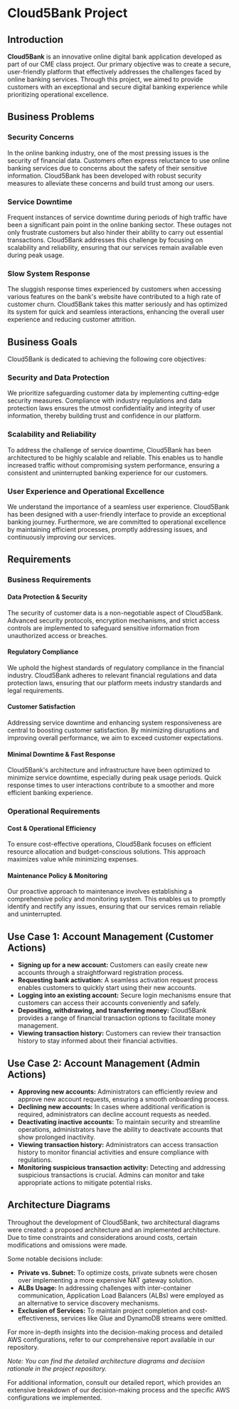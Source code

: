# Cloud5Bank Project

## Introduction
**Cloud5Bank** is an innovative online digital bank application developed as part of our CME class project. Our primary objective was to create a secure, user-friendly platform that effectively addresses the challenges faced by online banking services. Through this project, we aimed to provide customers with an exceptional and secure digital banking experience while prioritizing operational excellence.

## Business Problems

### Security Concerns
In the online banking industry, one of the most pressing issues is the security of financial data. Customers often express reluctance to use online banking services due to concerns about the safety of their sensitive information. Cloud5Bank has been developed with robust security measures to alleviate these concerns and build trust among our users.

### Service Downtime
Frequent instances of service downtime during periods of high traffic have been a significant pain point in the online banking sector. These outages not only frustrate customers but also hinder their ability to carry out essential transactions. Cloud5Bank addresses this challenge by focusing on scalability and reliability, ensuring that our services remain available even during peak usage.

### Slow System Response
The sluggish response times experienced by customers when accessing various features on the bank's website have contributed to a high rate of customer churn. Cloud5Bank takes this matter seriously and has optimized its system for quick and seamless interactions, enhancing the overall user experience and reducing customer attrition.

## Business Goals

Cloud5Bank is dedicated to achieving the following core objectives:

### Security and Data Protection
We prioritize safeguarding customer data by implementing cutting-edge security measures. Compliance with industry regulations and data protection laws ensures the utmost confidentiality and integrity of user information, thereby building trust and confidence in our platform.

### Scalability and Reliability
To address the challenge of service downtime, Cloud5Bank has been architectured to be highly scalable and reliable. This enables us to handle increased traffic without compromising system performance, ensuring a consistent and uninterrupted banking experience for our customers.

### User Experience and Operational Excellence
We understand the importance of a seamless user experience. Cloud5Bank has been designed with a user-friendly interface to provide an exceptional banking journey. Furthermore, we are committed to operational excellence by maintaining efficient processes, promptly addressing issues, and continuously improving our services.

## Requirements

### Business Requirements

#### Data Protection & Security
The security of customer data is a non-negotiable aspect of Cloud5Bank. Advanced security protocols, encryption mechanisms, and strict access controls are implemented to safeguard sensitive information from unauthorized access or breaches.

#### Regulatory Compliance
We uphold the highest standards of regulatory compliance in the financial industry. Cloud5Bank adheres to relevant financial regulations and data protection laws, ensuring that our platform meets industry standards and legal requirements.

#### Customer Satisfaction
Addressing service downtime and enhancing system responsiveness are central to boosting customer satisfaction. By minimizing disruptions and improving overall performance, we aim to exceed customer expectations.

#### Minimal Downtime & Fast Response
Cloud5Bank's architecture and infrastructure have been optimized to minimize service downtime, especially during peak usage periods. Quick response times to user interactions contribute to a smoother and more efficient banking experience.

### Operational Requirements

#### Cost & Operational Efficiency
To ensure cost-effective operations, Cloud5Bank focuses on efficient resource allocation and budget-conscious solutions. This approach maximizes value while minimizing expenses.

#### Maintenance Policy & Monitoring
Our proactive approach to maintenance involves establishing a comprehensive policy and monitoring system. This enables us to promptly identify and rectify any issues, ensuring that our services remain reliable and uninterrupted.

## Use Case 1: Account Management (Customer Actions)

- **Signing up for a new account:** Customers can easily create new accounts through a straightforward registration process.
- **Requesting bank activation:** A seamless activation request process enables customers to quickly start using their new accounts.
- **Logging into an existing account:** Secure login mechanisms ensure that customers can access their accounts conveniently and safely.
- **Depositing, withdrawing, and transferring money:** Cloud5Bank provides a range of financial transaction options to facilitate money management.
- **Viewing transaction history:** Customers can review their transaction history to stay informed about their financial activities.

## Use Case 2: Account Management (Admin Actions)

- **Approving new accounts:** Administrators can efficiently review and approve new account requests, ensuring a smooth onboarding process.
- **Declining new accounts:** In cases where additional verification is required, administrators can decline account requests as needed.
- **Deactivating inactive accounts:** To maintain security and streamline operations, administrators have the ability to deactivate accounts that show prolonged inactivity.
- **Viewing transaction history:** Administrators can access transaction history to monitor financial activities and ensure compliance with regulations.
- **Monitoring suspicious transaction activity:** Detecting and addressing suspicious transactions is crucial. Admins can monitor and take appropriate actions to mitigate potential risks.

## Architecture Diagrams

Throughout the development of Cloud5Bank, two architectural diagrams were created: a proposed architecture and an implemented architecture. Due to time constraints and considerations around costs, certain modifications and omissions were made.

Some notable decisions include:

- **Private vs. Subnet:** To optimize costs, private subnets were chosen over implementing a more expensive NAT gateway solution.
- **ALBs Usage:** In addressing challenges with inter-container communication, Application Load Balancers (ALBs) were employed as an alternative to service discovery mechanisms.
- **Exclusion of Services:** To maintain project completion and cost-effectiveness, services like Glue and DynamoDB streams were omitted.

For more in-depth insights into the decision-making process and detailed AWS configurations, refer to our comprehensive report available in our repository.

*Note: You can find the detailed architecture diagrams and decision rationale in the project repository.*

For additional information, consult our detailed report, which provides an extensive breakdown of our decision-making process and the specific AWS configurations we implemented.
